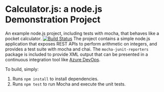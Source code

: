 Calculator.js: a node.js Demonstration Project
==============================================
An example node.js project, including tests with mocha, that behaves like
a pocket calculator.
[![Build Status](https://dev.azure.com/mdkhan1/Integrating%20External%20Source%20Control%20with%20Azure%20Pipelines/_apis/build/status/mdkhan11989.calculator?branchName=refs%2Fpull%2F1%2Fmerge)](https://dev.azure.com/mdkhan1/Integrating%20External%20Source%20Control%20with%20Azure%20Pipelines/_build/latest?definitionId=66&branchName=refs%2Fpull%2F1%2Fmerge)
The project contains a simple node.js application that exposes REST APIs
to perform arithmetic on integers, and provides a test suite with mocha
and chai.  The `mocha-junit-reporters` package is included to provide XML
output that can be presented in a continuous integration tool like
[Azure DevOps](https://azure.com/devops).

To build, simply:

1. Runs `npm install` to install dependencies.
2. Runs `npm test` to run Mocha and execute the unit tests.

